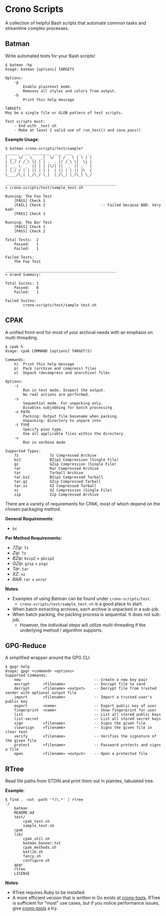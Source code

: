 # Crono Scripts

A collection of helpful Bash scripts that automate common tasks and streamline complex processes.

## Batman

Write automated tests for your Bash scripts!

```
$ batman -hp
Usage: batman [options] TARGETS

Options:
    -p
        Enable plaintext mode.
        Removes all styles and colors from output.
    -h
        Print this help message

TARGETS
May be a single file or GLOB pattern of test scripts.

Test scripts must:
    - End with _test.sh
    - Make at least 1 valid use of run_test() and case_pass()
```

**Example Usage**:

```
$ batman crono-scripts/test/sample*
______  ___ ________  ___  ___   _   _
| ___ \/ _ \_   _|  \/  | / _ \ | \ | |
| |_/ / /_\ \| | | .  . |/ /_\ \|  \| |
| ___ \  _  || | | |\/| ||  _  || . ` |
| |_/ / | | || | | |  | || | | || |\  |
\____/\_| |_/\_/ \_|  |_/\_| |_/\_| \_/

__________________________________________________
> crono-scripts/test/sample_test.sh

Running: The Foo Test
    [PASS] Check 1
    [FAIL] Check 2                         -- Failed because BAD. Very bad!
    [PASS] Check 3

Running: The Bar Test
    [PASS] Check 1
    [PASS] Check 2

Total Tests:  2
    Passed:   1
    Failed:   1

Failed Tests:
    The Foo Test

__________________________________________________
> Grand Summary:

Total Suites: 1
    Passed:   0
    Failed:   1

Failed Suites:
        crono-scripts/test/sample test.sh
```

## CPAK

A unified front-end for most of your archival needs with an emphasis on multi-threading.

```
$ cpak h
Usage: cpak COMMAND [options] TARGET(S)

Commands:
    h)  Print this help message
    p)  Pack (archive and compress) files
    u)  Unpack (decompress and unarchive) files

Options:
    -i
        Run in test mode. Inspect the output.
        No real actions are performed.
    -s
        Sequential mode. For unpacking only.
        Disables subjobbing for batch processing
    -o PATH
        Packing: Output file basename when packing.
        Unpacking: Directory to unpack into
    -t TYPE
        Specify pion type.
        Use all applicable files within the directory.
    -v
        Run in verbose mode

Supported Types:
    7z              7z Compressed Archive
    bz2             BZip2 Compression (Single File)
    gz              GZip Compression (Single File)
    rar             Rar Compressed Archive
    tar             Tarball Archive
    tar.bz2         BZip2 Compressed Tarball
    tar.gz          GZip Compressed Tarball
    tar.xz          XZ Compressed Tarball
    xz              XZ Compression (Single File)
    zip             Zip Compressed Archive
```

There are a variety of requirements for CPAK, most of which depend on the chosen packaging method.

**General Requirements**:

- `bc`

**Per Method Requirements:**

- *7Zip*: `7z`
- *Zip*: `7z`
- *BZip*: `bzip2` + `pbzip2`
- *GZip*: `gzip` + `pigz`
- *Tar*: `tar`
- *XZ*: `xz`
- *RAR*: `rar` + `unrar`

**Notes**:

- Examples of using Batman can be found under `crono-scripts/test`. 
    - `crono-scripts/test/sample_test.sh` is a good place to start.
- When batch extracting archives, each archive is unpacked in a sub-job.
- When batch packing, the packing process is sequential. It does not sub-job.
    - However, the individual steps will utilize multi-threading if the underlying
      method / algorithm supports. 

## GPG-Reduce

A simplified wrapper around the GPG CLI.

```
$ gpgr help
Usage: gpgr <command> <options>
Supported Commands:
    new                                 -- Create a new key pair
    encrypt      <filename>             -- Encrypt file to send
    decrypt      <filename> <output>    -- Decrypt file from trusted sender with optional output file
    import       <filename>             -- Import a trusted user's public key
    export       <name>                 -- Export public key of user
    fingerprint  <name>                 -- Show fingerprint for user
    list                                -- List all stored public keys
    list-secret                         -- List all stored secret keys
    sign         <filename>             -- Signs the given file
    clearsign    <filename>             -- Signs the given file in clear text
    verify       <filename>             -- Verifies the signature of the given file
    protect      <filename>             -- Password protects and signs a file
    open         <filename> <output>    -- Open a protected file
```

## RTree

Read file paths from STDIN and print them out in plaintex, tabulated tree.

**Example**:

```
$ find . -not -path '*/\.*' | rtree
./
    batman
    README.md
    test/
        cpak_test.sh
        sample_test.sh
    cpak
    lib/
        cpak_util.sh
        batman_banner.txt
        cpak_methods.sh
        batlib.sh
        fancy.sh
        configure.sh
    gpgr
    rtree
    LICENSE
```

**Notes**: 
- RTree requires Ruby to be installed.
- A more efficient version that is written in Go exists at [crono-tools](https://github.com/astercrono/crono-tools). RTree is sufficient for "most" use cases, but if you notice performance issues, give [crono-tools](https://github.com/astercrono/crono-tools) a try.